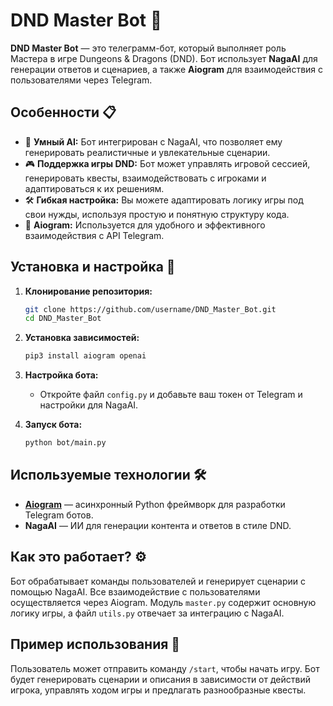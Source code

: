 # DND Master Bot 🎲

**DND Master Bot** — это телеграмм-бот, который выполняет роль Мастера в игре Dungeons & Dragons (DND). Бот использует **NagaAI** для генерации ответов и сценариев, а также **Aiogram** для взаимодействия с пользователями через Telegram.

## Особенности 📋

- 🤖 **Умный AI:** Бот интегрирован с NagaAI, что позволяет ему генерировать реалистичные и увлекательные сценарии.
- 🎮 **Поддержка игры DND:** Бот может управлять игровой сессией, генерировать квесты, взаимодействовать с игроками и адаптироваться к их решениям.
- 🛠 **Гибкая настройка:** Вы можете адаптировать логику игры под свои нужды, используя простую и понятную структуру кода.
- 📱 **Aiogram:** Используется для удобного и эффективного взаимодействия с API Telegram.

## Установка и настройка 🚀

1. **Клонирование репозитория:**
    ```bash
    git clone https://github.com/username/DND_Master_Bot.git
    cd DND_Master_Bot
    ```

2. **Установка зависимостей:**
    ```bash
    pip3 install aiogram openai
    ```

3. **Настройка бота:**
   - Откройте файл `config.py` и добавьте ваш токен от Telegram и настройки для NagaAI.

4. **Запуск бота:**
    ```bash
    python bot/main.py
    ```

## Используемые технологии 🛠

- **[Aiogram](https://github.com/aiogram/aiogram)** — асинхронный Python фреймворк для разработки Telegram ботов.
- **NagaAI** — ИИ для генерации контента и ответов в стиле DND.
  
## Как это работает? ⚙️

Бот обрабатывает команды пользователей и генерирует сценарии с помощью NagaAI. Все взаимодействие с пользователями осуществляется через Aiogram. Модуль `master.py` содержит основную логику игры, а файл `utils.py` отвечает за интеграцию с NagaAI.

## Пример использования 🎉

Пользователь может отправить команду `/start`, чтобы начать игру. Бот будет генерировать сценарии и описания в зависимости от действий игрока, управлять ходом игры и предлагать разнообразные квесты.
